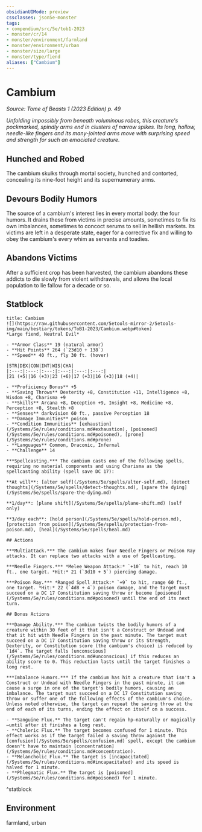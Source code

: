 ```yaml
---
obsidianUIMode: preview
cssclasses: json5e-monster
tags:
- compendium/src/5e/tob1-2023
- monster/cr/14
- monster/environment/farmland
- monster/environment/urban
- monster/size/large
- monster/type/fiend
aliases: ["Cambium"]
---
```

# Cambium
*Source: Tome of Beasts 1 (2023 Edition) p. 49*  

*Unfolding impossibly from beneath voluminous robes, this creature's pockmarked, spindly arms end in clusters of narrow spikes. Its long, hollow, needle-like fingers and its many-jointed arms move with surprising speed and strength for such an emaciated creature.*

## Hunched and Robed

The cambium skulks through mortal society, hunched and contorted, concealing its nine-foot height and its supernumerary arms.

## Devours Bodily Humors

The source of a cambium's interest lies in every mortal body: the four humors. It drains these from victims in precise amounts, sometimes to fix its own imbalances, sometimes to concoct serums to sell in hellish markets. Its victims are left in a desperate state, eager for a corrective fix and willing to obey the cambium's every whim as servants and toadies.

## Abandons Victims

After a sufficient crop has been harvested, the cambium abandons these addicts to die slowly from violent withdrawals, and allows the local population to lie fallow for a decade or so.

## Statblock

```ad-statblock
title: Cambium
![](https://raw.githubusercontent.com/5etools-mirror-2/5etools-img/main/bestiary/tokens/ToB1-2023/Cambium.webp#token)
*Large fiend, Neutral Evil*

- **Armor Class** 19 (natural armor)
- **Hit Points** 264 (`23d10 + 138`)
- **Speed** 40 ft., fly 30 ft. (hover)

|STR|DEX|CON|INT|WIS|CHA|
|:---:|:---:|:---:|:---:|:---:|:---:|
|21 (+5)|16 (+3)|23 (+6)|17 (+3)|16 (+3)|18 (+4)|

- **Proficiency Bonus** +5
- **Saving Throws** Dexterity +8, Constitution +11, Intelligence +8, Wisdom +8, Charisma +9
- **Skills** Arcana +8, Deception +9, Insight +8, Medicine +8, Perception +8, Stealth +8
- **Senses** darkvision 60 ft., passive Perception 18
- **Damage Immunities** poison
- **Condition Immunities** [exhaustion](/Systems/5e/rules/conditions.md#exhaustion), [poisoned](/Systems/5e/rules/conditions.md#poisoned), [prone](/Systems/5e/rules/conditions.md#prone)
- **Languages** Common, Draconic, Infernal
- **Challenge** 14

***Spellcasting.*** The cambium casts one of the following spells, requiring no material components and using Charisma as the spellcasting ability (spell save DC 17):

**At will**: [alter self](/Systems/5e/spells/alter-self.md), [detect thoughts](/Systems/5e/spells/detect-thoughts.md), [spare the dying](/Systems/5e/spells/spare-the-dying.md)

**1/day**: [plane shift](/Systems/5e/spells/plane-shift.md) (self only)

**3/day each**: [hold person](/Systems/5e/spells/hold-person.md), [protection from poison](/Systems/5e/spells/protection-from-poison.md), [heal](/Systems/5e/spells/heal.md)

## Actions

***Multiattack.*** The cambium makes four Needle Fingers or Poison Ray attacks. It can replace two attacks with a use of Spellcasting.

***Needle Fingers.*** *Melee Weapon Attack:* `+10` to hit, reach 10 ft., one target. *Hit:* 21 (`3d10 + 5`) piercing damage.

***Poison Ray.*** *Ranged Spell Attack:* `+9` to hit, range 60 ft., one target. *Hit:* 22 (`4d8 + 4`) poison damage, and the target must succeed on a DC 17 Constitution saving throw or become [poisoned](/Systems/5e/rules/conditions.md#poisoned) until the end of its next turn.

## Bonus Actions

***Damage Ability.*** The cambium twists the bodily humors of a creature within 30 feet of it that isn't a Construct or Undead and that it hit with Needle Fingers in the past minute. The target must succeed on a DC 17 Constitution saving throw or its Strength, Dexterity, or Constitution score (the cambium's choice) is reduced by `1d4`. The target falls [unconscious](/Systems/5e/rules/conditions.md#unconscious) if this reduces an ability score to 0. This reduction lasts until the target finishes a long rest.

***Imbalance Humors.*** If the cambium has hit a creature that isn't a Construct or Undead with Needle Fingers in the past minute, it can cause a surge in one of the target's bodily humors, causing an imbalance. The target must succeed on a DC 17 Constitution saving throw or suffer one of the following effects of the cambium's choice. Unless noted otherwise, the target can repeat the saving throw at the end of each of its turns, ending the effect on itself on a success.

- **Sanguine Flux.** The target can't regain hp—naturally or magically—until after it finishes a long rest.  
- **Choleric Flux.** The target becomes confused for 1 minute. This effect works as if the target failed a saving throw against the [confusion](/Systems/5e/spells/confusion.md) spell, except the cambium doesn't have to maintain [concentration](/Systems/5e/rules/conditions.md#concentration).  
- **Melancholic Flux.** The target is [incapacitated](/Systems/5e/rules/conditions.md#incapacitated) and its speed is halved for 1 minute.  
- **Phlegmatic Flux.** The target is [poisoned](/Systems/5e/rules/conditions.md#poisoned) for 1 minute.  
```
^statblock

## Environment

farmland, urban